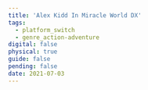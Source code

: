```yaml
---
title: 'Alex Kidd In Miracle World DX'
tags:
  - platform_switch
  - genre_action-adventure
digital: false
physical: true
guide: false
pending: false
date: 2021-07-03
---
```

